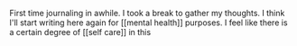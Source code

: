 First time journaling in awhile. I took a break to gather my thoughts. I think I'll start writing here again for [[mental health]] purposes. I feel like there is a certain degree of [[self care]] in this

